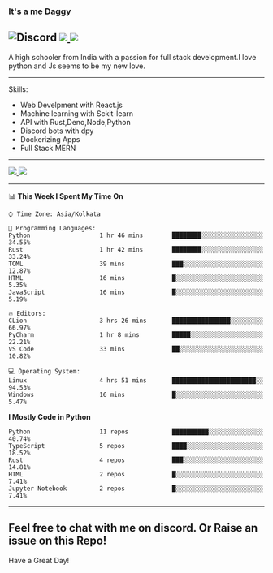 
### It's a me Daggy

![Discord](https://img.shields.io/discord/491175207122370581?color=black&label=Discord&logo=discord) ![](https://img.shields.io/endpoint?url=https://dev.discordprofiles.me/api/badge/vscode/491174779278065689)<a href="https://github.com/Daggy1234">
  <img src="https://komarev.com/ghpvc/?username=Daggy1234&style=flat-square" />
</a>
 ----

A high schooler from India with a passion for full stack development.I love python and Js seems to be my new love. 

-----

Skills:

- Web Develpment with React.js
- Machine learning with Sckit-learn
- API with Rust,Deno,Node,Python
- Discord bots with dpy
- Dockerizing Apps
- Full Stack MERN

-----
<a href="https://github.com/Daggy1234">
  <img src="https://github-readme-stats.vercel.app/api?username=Daggy1234&show_icons=true&hide_border=true" />
</a><a href="https://github.com/Daggy1234">
  <img src="https://github-readme-stats.vercel.app/api/top-langs/?username=Daggy1234&layout=compact&langs_count=9&hide=css,html" />
</a>

---

<!--START_SECTION:waka-->
📊 **This Week I Spent My Time On** 

```text
⌚︎ Time Zone: Asia/Kolkata

💬 Programming Languages: 
Python                   1 hr 46 mins        ████████░░░░░░░░░░░░░░░░░   34.55% 
Rust                     1 hr 42 mins        ████████░░░░░░░░░░░░░░░░░   33.24% 
TOML                     39 mins             ███░░░░░░░░░░░░░░░░░░░░░░   12.87% 
HTML                     16 mins             █░░░░░░░░░░░░░░░░░░░░░░░░   5.35% 
JavaScript               16 mins             █░░░░░░░░░░░░░░░░░░░░░░░░   5.19%

🔥 Editors: 
CLion                    3 hrs 26 mins       ████████████████░░░░░░░░░   66.97% 
PyCharm                  1 hr 8 mins         █████░░░░░░░░░░░░░░░░░░░░   22.21% 
VS Code                  33 mins             ██░░░░░░░░░░░░░░░░░░░░░░░   10.82%

💻 Operating System: 
Linux                    4 hrs 51 mins       ███████████████████████░░   94.53% 
Windows                  16 mins             █░░░░░░░░░░░░░░░░░░░░░░░░   5.47%

```

**I Mostly Code in Python** 

```text
Python                   11 repos            ██████████░░░░░░░░░░░░░░░   40.74% 
TypeScript               5 repos             ████░░░░░░░░░░░░░░░░░░░░░   18.52% 
Rust                     4 repos             ███░░░░░░░░░░░░░░░░░░░░░░   14.81% 
HTML                     2 repos             █░░░░░░░░░░░░░░░░░░░░░░░░   7.41% 
Jupyter Notebook         2 repos             █░░░░░░░░░░░░░░░░░░░░░░░░   7.41%

```



<!--END_SECTION:waka-->

---

Feel free to chat with me on discord. Or Raise an issue on this Repo!
-----
Have a Great Day!
